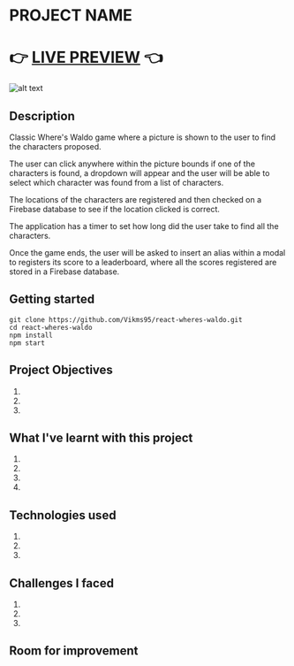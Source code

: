 # PROJECT NAME

# 👉 [LIVE PREVIEW](link) 👈

![alt text](src/assets/memolearn-preview.gif?raw=true "screenshot of memory card gameplay")

## Description
Classic Where's Waldo game where a picture is shown to the user to find the characters proposed.

The user can click anywhere within the picture bounds if one of the characters is found, a dropdown will appear and
the user will be able to select which character was found from a list of characters.

The locations of the characters are registered and then checked on a Firebase database to see if the location clicked is
correct.

The application has a timer to set how long did the user take to find all the characters.

Once the game ends, the user will be asked to insert an alias within a modal to registers its score to a leaderboard, where
all the scores registered are stored in a Firebase database.

## Getting started

```
git clone https://github.com/Vikms95/react-wheres-waldo.git
cd react-wheres-waldo
npm install
npm start
```

## Project Objectives

1. 
2. 
3. 

## What I've learnt with this project

1. 
2. 
3. 
4. 

## Technologies used

1. 
2. 
3. 

## Challenges I faced 

1. 
2. 
3. 

## Room for improvement
